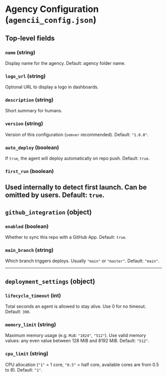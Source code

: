 # Agency Configuration (`agencii_config.json`)

## Top-level fields

### `name` (string)
Display name for the agency.
Default: agency folder name.

### `logo_url` (string)
Optional URL to display a logo in dashboards.

### `description` (string)
Short summary for humans.

### `version` (string)
Version of this configuration (`semver` recommended).
Default: `"1.0.0"`.

### `auto_deploy` (boolean)
If `true`, the agent will deploy automatically on repo push.
Default: `true`.

### `first_run` (boolean)
Used internally to detect first launch. Can be omitted by users.
Default: `true`.
---

## `github_integration` (object)

### `enabled` (boolean)
Whether to sync this repo with a GitHub App.
Default: `true`.

### `main_branch` (string)
Which branch triggers deploys. Usually `"main"` or `"master"`.
Default: `"main"`.

---

## `deployment_settings` (object)

### `lifecycle_timeout` (int)
Total seconds an agent is allowed to stay alive. Use 0 for no timeout.
Default: `300`.

### `memory_limit` (string)
Maximum memory usage (e.g. `MiB`: `"1024"`, `"512"`). Use valid memory values: any even value between 128 MiB and 8192 MiB.
Default: `"512"`.

### `cpu_limit` (string)
CPU allocation (`"1"` = 1 core, `"0.5"` = half core, available cores are from 0.5 to 8).
Default: `"1"`.